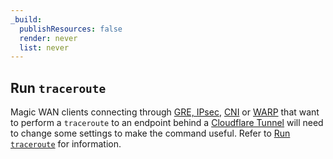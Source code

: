 ```yaml
---
_build:
  publishResources: false
  render: never
  list: never
---
```


## Run `traceroute`

Magic WAN clients connecting through [GRE, IPsec](/magic-wan/get-started/configure-tunnels/), [CNI](/network-interconnect/) or [WARP](/magic-wan/tutorials/warp/) that want to perform a `traceroute` to an endpoint behind a [Cloudflare Tunnel](/cloudflare-one/connections/connect-apps/) will need to change some settings to make the command useful. Refer to [Run `traceroute`](/magic-wan/how-to/traceroute/) for information.

